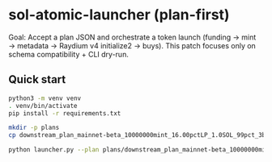 # sol-atomic-launcher (plan-first)

Goal: Accept a plan JSON and orchestrate a token launch (funding → mint → metadata → Raydium v4 initialize2 → buys).
This patch focuses only on schema compatibility + CLI dry-run.

## Quick start

```bash
python3 -m venv venv
. venv/bin/activate
pip install -r requirements.txt

mkdir -p plans
cp downstream_plan_mainnet-beta_10000000mint_16.00pctLP_1.0SOL_99pct_3buys.json plans/

python launcher.py --plan plans/downstream_plan_mainnet-beta_10000000mint_16.00pctLP_1.0SOL_99pct_3buys.json --dry-run
```
